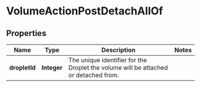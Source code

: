 

# VolumeActionPostDetachAllOf


## Properties

| Name | Type | Description | Notes |
|------------ | ------------- | ------------- | -------------|
|**dropletId** | **Integer** | The unique identifier for the Droplet the volume will be attached or detached from. |  |



